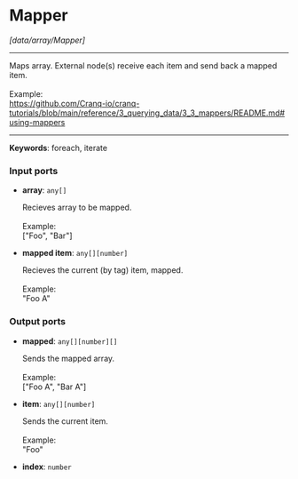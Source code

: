 # Mapper

_[data/array/Mapper]_

---

Maps array. External node(s) receive each item and send back a mapped item.<br>
<br>
Example:<br>
https://github.com/Cranq-io/cranq-tutorials/blob/main/reference/3_querying_data/3_3_mappers/README.md#using-mappers<br>

---

__Keywords__: foreach, iterate

### Input ports

* __array__: ` any[] `

    Recieves array to be mapped.<br>
    <br>
    Example:<br>
    ["Foo", "Bar"]<br>


* __mapped item__: ` any[][number] `

    Recieves the current (by tag) item, mapped.<br>
    <br>
    Example:<br>
    "Foo A"<br>

### Output ports

* __mapped__: ` any[][number][] `

    Sends the mapped array.<br>
    <br>
    Example:<br>
    ["Foo A", "Bar A"]<br>


* __item__: ` any[][number] `

    Sends the current item.<br>
    <br>
    Example:<br>
    "Foo"<br>


* __index__: ` number `

